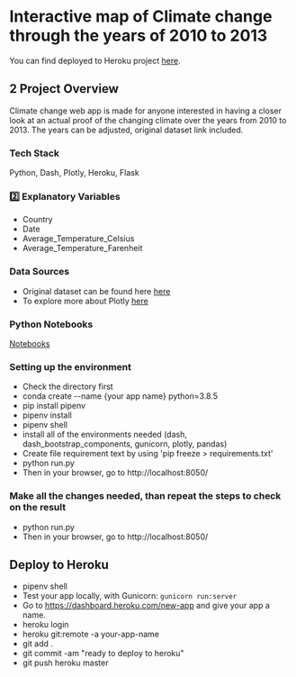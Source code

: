 # Interactive map of Climate change through the years of 2010 to 2013

You can find deployed to Heroku project [here](https://climate-change-overview.herokuapp.com).

## 2️ Project Overview

Climate change web app is made for anyone interested in having a closer look at an actual proof of the changing climate over the years from 2010 to 2013. The years can be adjusted, original dataset link included.

### Tech Stack

Python, Dash, Plotly, Heroku, Flask

### 2️⃣ Explanatory Variables

- Country
- Date
- Average_Temperature_Celsius
- Average_Temperature_Farenheit

### Data Sources

- Original dataset can be found here [here](https://www.kaggle.com/berkeleyearth/climate-change-earth-surface-temperature-data)
- To explore more about Plotly [here](https://plotly.com/python/)

### Python Notebooks

[Notebooks](https://github.com/Edudeiko/climate_change/tree/master/notebooks)

### Setting up the environment

- Check the directory first
- conda create --name {your app name} python=3.8.5
- pip install pipenv
- pipenv install
- pipenv shell
- install all of the environments needed (dash, dash_bootstrap_components, gunicorn, plotly, pandas)
- Create file requirement text by using 'pip freeze > requirements.txt'
- python run.py
- Then in your browser, go to http://localhost:8050/

### Make all the changes needed, than repeat the steps to check on the result

- python run.py
- Then in your browser, go to http://localhost:8050/

## Deploy to Heroku

- pipenv shell
- Test your app locally, with Gunicorn: ``` gunicorn run:server ```
- Go to https://dashboard.heroku.com/new-app and give your app a name.
- heroku login
- heroku git:remote -a your-app-name
- git add .
- git commit -am "ready to deploy to heroku"
- git push heroku master
